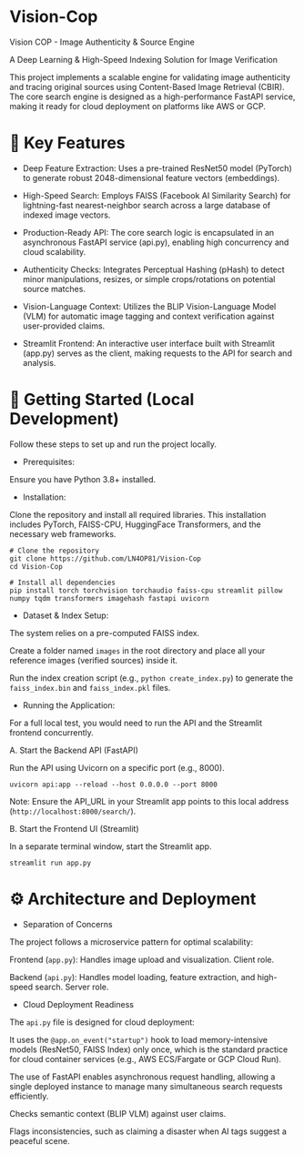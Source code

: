 # Vision-Cop

Vision COP - Image Authenticity & Source Engine

A Deep Learning & High-Speed Indexing Solution for Image Verification

This project implements a scalable engine for validating image authenticity and tracing original sources using Content-Based Image Retrieval (CBIR). The core search engine is designed as a high-performance FastAPI service, making it ready for cloud deployment on platforms like AWS or GCP.

# 🌟 Key Features

- Deep Feature Extraction: Uses a pre-trained ResNet50 model (PyTorch) to generate robust 2048-dimensional feature vectors (embeddings).

- High-Speed Search: Employs FAISS (Facebook AI Similarity Search) for lightning-fast nearest-neighbor search across a large database of indexed image vectors.

- Production-Ready API: The core search logic is encapsulated in an asynchronous FastAPI service (api.py), enabling high concurrency and cloud scalability.

- Authenticity Checks: Integrates Perceptual Hashing (pHash) to detect minor manipulations, resizes, or simple crops/rotations on potential source matches.

- Vision-Language Context: Utilizes the BLIP Vision-Language Model (VLM) for automatic image tagging and context verification against user-provided claims.

- Streamlit Frontend: An interactive user interface built with Streamlit (app.py) serves as the client, making requests to the API for search and analysis.



# 🚀 Getting Started (Local Development)

Follow these steps to set up and run the project locally.

- Prerequisites:

Ensure you have Python 3.8+ installed.


- Installation:

Clone the repository and install all required libraries. This installation includes PyTorch, FAISS-CPU, HuggingFace Transformers, and the necessary web frameworks.

```
# Clone the repository
git clone https://github.com/LN4OP81/Vision-Cop
cd Vision-Cop

# Install all dependencies
pip install torch torchvision torchaudio faiss-cpu streamlit pillow numpy tqdm transformers imagehash fastapi uvicorn
```

- Dataset & Index Setup:

The system relies on a pre-computed FAISS index.

Create a folder named ```images``` in the root directory and place all your reference images (verified sources) inside it.

Run the index creation script (e.g., ```python create_index.py```) to generate the ```faiss_index.bin``` and ```faiss_index.pkl``` files.


- Running the Application:

For a full local test, you would need to run the API and the Streamlit frontend concurrently.

A. Start the Backend API (FastAPI)

Run the API using Uvicorn on a specific port (e.g., 8000).
```
uvicorn api:app --reload --host 0.0.0.0 --port 8000

```
Note: Ensure the API_URL in your Streamlit app points to this local address (```http://localhost:8000/search/```).

B. Start the Frontend UI (Streamlit)

In a separate terminal window, start the Streamlit app.
```
streamlit run app.py

```
# ⚙️ Architecture and Deployment

- Separation of Concerns

The project follows a microservice pattern for optimal scalability:

Frontend (```app.py```): Handles image upload and visualization. Client role.

Backend (```api.py```): Handles model loading, feature extraction, and high-speed search. Server role.

- Cloud Deployment Readiness

The ```api.py``` file is designed for cloud deployment:

It uses the ```@app.on_event("startup")``` hook to load memory-intensive models (ResNet50, FAISS Index) only once, which is the standard practice for cloud container services (e.g., AWS ECS/Fargate or GCP Cloud Run).

The use of FastAPI enables asynchronous request handling, allowing a single deployed instance to manage many simultaneous search requests efficiently.

Checks semantic context (BLIP VLM) against user claims.

Flags inconsistencies, such as claiming a disaster when AI tags suggest a peaceful scene.
